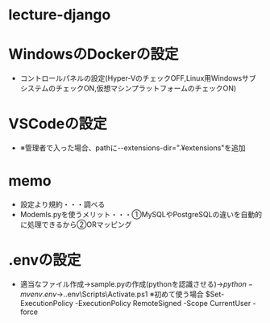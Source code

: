 # lecture-django
# WindowsのDockerの設定
* コントロールパネルの設定(Hyper-VのチェックOFF,Linux用WindowsサブシステムのチェックON,仮想マシンプラットフォームのチェックON)
# VSCodeの設定
* ※管理者で入った場合、pathに--extensions-dir=".¥extensions"を追加
# memo
* 設定より規約・・・調べる
* Modemls.pyを使うメリット・・・①MySQLやPostgreSQLの違いを自動的に処理できるから②ORマッピング
# .envの設定
* 適当なファイル作成→sample.pyの作成(pythonを認識させる)→$python -m venv .env→$.\.env\Scripts\Activate.ps1 ※初めて使う場合 $Set-ExecutionPolicy -ExecutionPolicy RemoteSigned -Scope CurrentUser -force